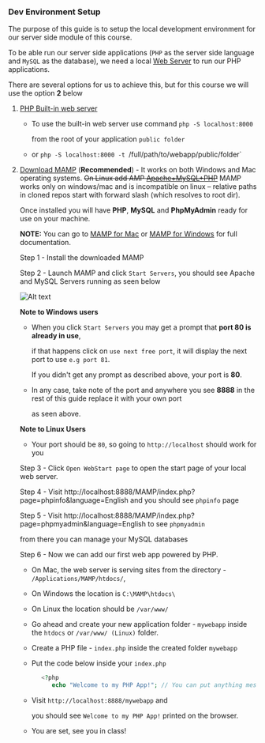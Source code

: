 ### Dev Environment Setup

The purpose of this guide is to setup the local development environment for our server side module of this course.

To be able run our server side applications (`PHP` as the server side language and `MySQL` as the database), we need a local [Web Server](https://en.wikipedia.org/wiki/Web_server) to run our PHP applications.

There are several options for us to achieve this, but for this course we will use the option **2** below

1. [PHP Built-in web server ](http://php.net/manual/en/features.commandline.webserver.php)

      - To use the built-in web server use command `php -S localhost:8000`
        
        from the root of your application `public folder`
        
      - or `php -S localhost:8000 -t `/full/path/to/webapp/public/folder`

2. [Download MAMP](https://www.mamp.info/en/downloads/) (__**Recommended**__) - It works on both Windows and Mac operating systems. ~~On Linux add AMP [Apache+MySQL+PHP](https://help.ubuntu.com/community/ApacheMySQLPHP)~~ MAMP works only on windows/mac and is incompatible on linux – relative paths in cloned repos start with forward slash (which resolves to root dir).

   Once installed you will have **PHP**, **MySQL** and **PhpMyAdmin** ready for use on your machine.
   
   __**NOTE:**__ You can go to [MAMP for Mac](http://documentation.mamp.info/en/MAMP-Mac/) or [MAMP for Windows](http://documentation.mamp.info/en/MAMP-Windows/) for full documentation.

   Step 1 - Install the downloaded MAMP
        
   Step 2 - Launch MAMP and click `Start Servers`, you should see Apache and MySQL Servers running as seen below
        
   ![Alt text](./mamp_gui_on.png "Servers on")
   
   __**Note to Windows users**__
   
    - When you click `Start Servers` you may get a prompt that **port 80 is already in use**,

      if that happens click on `use next free port`, it will display the next port to use `e.g port 81`.
      
      If you didn't get any prompt as described above, your port is **80**.
      
    - In any case, take note of the port and anywhere you see **8888** in the rest of this guide replace it with your own port 
    
      as seen above.
      
   __**Note to Linux Users**__
   
      - Your port should be `80`, so going to `http://localhost` should work for you
      
   Step 3 - Click `Open WebStart page` to open the start page of your local web server.
      
   Step 4 - Visit http://localhost:8888/MAMP/index.php?page=phpinfo&language=English and you should see `phpinfo` page
        
   Step 5 - Visit http://localhost:8888/MAMP/index.php?page=phpmyadmin&language=English to see `phpmyadmin`
                
      from there you can manage your MySQL databases
                
   Step 6 - Now we can add our first web app powered by PHP.
        
      - On Mac, the web server is serving sites from the directory - `/Applications/MAMP/htdocs/`,
       
      - On Windows the location is `C:\MAMP\htdocs\`
      
      - On Linux the location should be `/var/www/` 

      - Go ahead and create your new application folder - `mywebapp` inside the `htdocs` or `/var/www/ (Linux)` folder.

      - Create a PHP file - `index.php` inside the created folder `mywebapp`

      - Put the code below inside your `index.php`

      ```php
            <?php
               echo "Welcome to my PHP App!"; // You can put anything message inside the quote
      ```
      
      - Visit `http://localhost:8888/mywebapp` and 
      
        you should see `Welcome to my PHP App!` printed on the browser.
      
      - You are set, see you in class!
